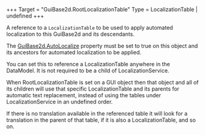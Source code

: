 +++
Target = "GuiBase2d.RootLocalizationTable"
Type = LocalizationTable | undefined
+++

A reference to a `LocalizationTable` to be used to apply automated localization to this GuiBase2d and its descendants.The [GuiBase2d.AutoLocalize](https://developer.roblox.com/api-reference/property/GuiBase2d/AutoLocalize) property must be set to true on this object and its ancestors for automated localization to be applied.You can set this to reference a LocalizationTable anywhere in the DataModel. It is not required to be a child of LocalizationService.When RootLocalizationTable is set on a GUI object then that object and all of its children will use that specific LocalizationTable and its parents for automatic text replacement, instead of using the tables under LocalizationService in an undefined order.If there is no translation available in the referenced table it will look for a translation in the parent of that table, if it is also a LocalizationTable, and so on.